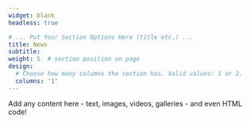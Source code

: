 ```yaml
---
widget: blank
headless: true

# ... Put Your Section Options Here (title etc.) ...
title: News
subtitle:
weight: 5  # section position on page
design:
  # Choose how many columns the section has. Valid values: 1 or 2.
  columns: '1'
---
```


Add any content here - text, images, videos, galleries - and even HTML code!
